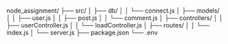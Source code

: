 node_assignment/
├── src/
│   ├── db/
│   │   └── connect.js
│   ├── models/
│   │   ├── user.js
│   │   ├── post.js
│   │   └── comment.js
│   ├── controllers/
│   │   ├── userController.js
│   │   └── loadController.js
│   ├── routes/
│   │   └── index.js
│   └── server.js
├── package.json
└── .env